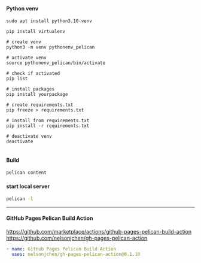 #### Python venv

```
sudo apt install python3.10-venv

pip install virtualenv

# create venv
python3 -m venv pythonenv_pelican

# activate venv
source pythonenv_pelican/bin/activate

# check if activated
pip list

# install packages
pip install yourpackage

# create requirements.txt
pip freeze > requirements.txt

# install from requirements.txt
pip install -r requirements.txt

# deactivate venv
deactivate


```

#### Build

```bash
pelican content

```

#### start local server

```bash
pelican -l
```

---

#### GitHub Pages Pelican Build Action

https://github.com/marketplace/actions/github-pages-pelican-build-action
https://github.com/nelsonjchen/gh-pages-pelican-action


```yaml
- name: GitHub Pages Pelican Build Action
  uses: nelsonjchen/gh-pages-pelican-action@0.1.10
```
